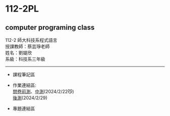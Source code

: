 # 112-2PL  
computer programing class  
---
112-2 師大科技系程式語言  
授課教師：蔡芸琤老師  
姓名：劉媞欣  
系級：科技系三年級  
___
+  課程筆記區  

+  作業連結區:  
  [問卷前測](test/test1.ipynb)、[中測](test/test2.ipynb)(2024/2/22😼)  
  [後測](w2/w2.ipynb)(2024/2/29)

+  專題連結區  
